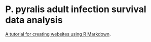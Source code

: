 # P. pyralis adult infection survival data analysis
[A tutorial for creating websites using R Markdown](https://selower.github.io/Firefly_adult_infection_survival_project/).
